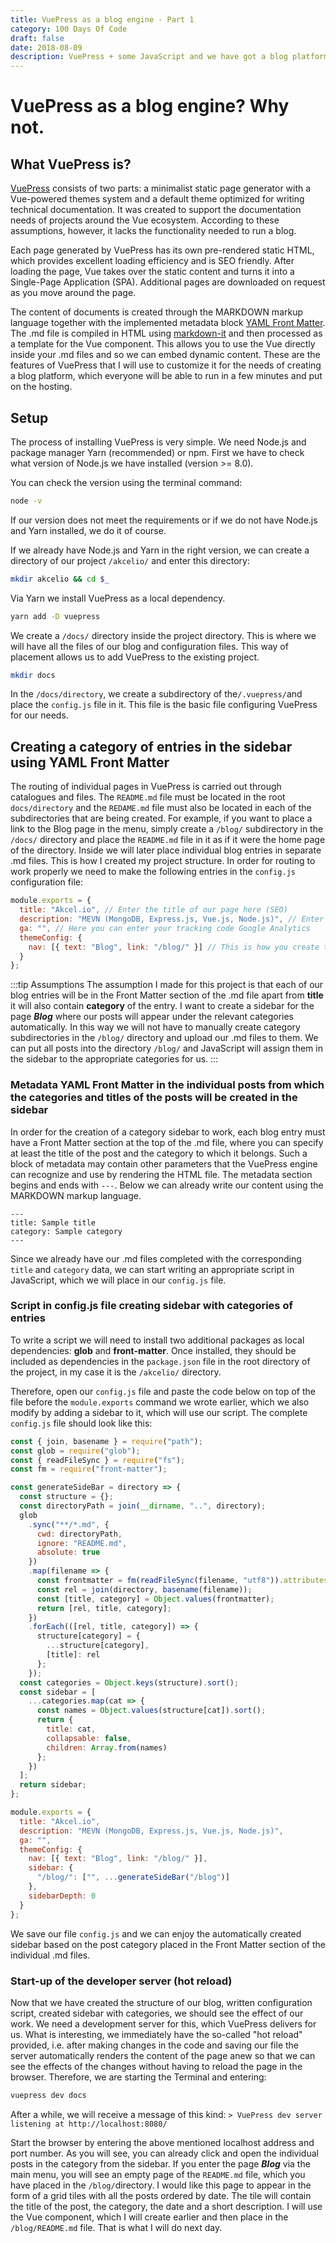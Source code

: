 ```yaml
---
title: VuePress as a blog engine - Part 1
category: 100 Days Of Code
draft: false
date: 2018-08-09
description: VuePress + some JavaScript and we have got a blog platform.
---
```


# VuePress as a blog engine? Why not.

## What VuePress is?

[VuePress](https://vuepress.vuejs.org) consists of two parts: a minimalist static page generator with a Vue-powered themes system and a default theme optimized for writing technical documentation. It was created to support the documentation needs of projects around the Vue ecosystem. According to these assumptions, however, it lacks the functionality needed to run a blog.

Each page generated by VuePress has its own pre-rendered static HTML, which provides excellent loading efficiency and is SEO friendly. After loading the page, Vue takes over the static content and turns it into a Single-Page Application (SPA). Additional pages are downloaded on request as you move around the page.

The content of documents is created through the MARKDOWN markup language together with the implemented metadata block [YAML Front Matter](https://jekyllrb.com/docs/frontmatter/). The .md file is compiled in HTML using [markdown-it](https://github.com/markdown-it/markdown-it) and then processed as a template for the Vue component. This allows you to use the Vue directly inside your .md files and so we can embed dynamic content. These are the features of VuePress that I will use to customize it for the needs of creating a blog platform, which everyone will be able to run in a few minutes and put on the hosting.

## Setup

The process of installing VuePress is very simple. We need Node.js and package manager Yarn (recommended) or npm. First we have to check what version of Node.js we have installed (version >= 8.0).

You can check the version using the terminal command:

```bash
node -v
```

If our version does not meet the requirements or if we do not have Node.js and Yarn installed, we do it of course.

If we already have Node.js and Yarn in the right version, we can create a directory of our project `/akcelio/` and enter this directory:

```bash
mkdir akcelio && cd $_
```

Via Yarn we install VuePress as a local dependency.

```bash
yarn add -D vuepress
```

We create a `/docs/` directory inside the project directory. This is where we will have all the files of our blog and configuration files. This way of placement allows us to add VuePress to the existing project.

```bash
mkdir docs
```

In the `/docs/directory`, we create a subdirectory of the`/.vuepress/`and place the `config.js` file in it. This file is the basic file configuring VuePress for our needs.

## Creating a category of entries in the sidebar using YAML Front Matter

The routing of individual pages in VuePress is carried out through catalogues and files. The `README.md` file must be located in the root `docs/directory` and the `REDAME.md` file must also be located in each of the subdirectories that are being created. For example, if you want to place a link to the Blog page in the menu, simply create a `/blog/` subdirectory in the `/docs/` directory and place the `README.md` file in it as if it were the home page of the directory. Inside we will later place individual blog entries in separate .md files. This is how I created my project structure. In order for routing to work properly we need to make the following entries in the `config.js` configuration file:

```js
module.exports = {
  title: "Akcel.io", // Enter the title of our page here (SEO)
  description: "MEVN (MongoDB, Express.js, Vue.js, Node.js)", // Enter a description here (SEO)
  ga: "", // Here you can enter your tracking code Google Analytics
  themeConfig: {
    nav: [{ text: "Blog", link: "/blog/" }] // This is how you create the navigation in the main menu
  }
};
```

:::tip Assumptions
The assumption I made for this project is that each of our blog entries will be in the Front Matter section of the .md file apart from **title** it will also contain **category** of the entry. I want to create a sidebar for the page **_Blog_** where our posts will appear under the relevant categories automatically. In this way we will not have to manually create category subdirectories in the `/blog/` directory and upload our .md files to them. We can put all posts into the directory `/blog/` and JavaScript will assign them in the sidebar to the appropriate categories for us.
:::

### Metadata YAML Front Matter in the individual posts from which the categories and titles of the posts will be created in the sidebar

In order for the creation of a category sidebar to work, each blog entry must have a Front Matter section at the top of the .md file, where you can specify at least the title of the post and the category to which it belongs. Such a block of metadata may contain other parameters that the VuePress engine can recognize and use by rendering the HTML file. The metadata section begins and ends with `---`. Below we can already write our content using the MARKDOWN markup language.

```
---
title: Sample title
category: Sample category
---
```

Since we already have our .md files completed with the corresponding `title` and `category` data, we can start writing an appropriate script in JavaScript, which we will place in our `config.js` file.

### Script in config.js file creating sidebar with categories of entries

To write a script we will need to install two additional packages as local dependencies: **glob** and **front-matter**. Once installed, they should be included as dependencies in the `package.json` file in the root directory of the project, in my case it is the `/akcelio/` directory.

Therefore, open our `config.js` file and paste the code below on top of the file before the `module.exports` command we wrote earlier, which we also modify by adding a sidebar to it, which will use our script. The complete `config.js` file should look like this:

```js
const { join, basename } = require("path");
const glob = require("glob");
const { readFileSync } = require("fs");
const fm = require("front-matter");

const generateSideBar = directory => {
  const structure = {};
  const directoryPath = join(__dirname, "..", directory);
  glob
    .sync("**/*.md", {
      cwd: directoryPath,
      ignore: "README.md",
      absolute: true
    })
    .map(filename => {
      const frontmatter = fm(readFileSync(filename, "utf8")).attributes;
      const rel = join(directory, basename(filename));
      const [title, category] = Object.values(frontmatter);
      return [rel, title, category];
    })
    .forEach(([rel, title, category]) => {
      structure[category] = {
        ...structure[category],
        [title]: rel
      };
    });
  const categories = Object.keys(structure).sort();
  const sidebar = [
    ...categories.map(cat => {
      const names = Object.values(structure[cat]).sort();
      return {
        title: cat,
        collapsable: false,
        children: Array.from(names)
      };
    })
  ];
  return sidebar;
};

module.exports = {
  title: "Akcel.io",
  description: "MEVN (MongoDB, Express.js, Vue.js, Node.js)",
  ga: "",
  themeConfig: {
    nav: [{ text: "Blog", link: "/blog/" }],
    sidebar: {
      "/blog/": ["", ...generateSideBar("/blog")]
    },
    sidebarDepth: 0
  }
};
```

We save our file `config.js` and we can enjoy the automatically created sidebar based on the post category placed in the Front Matter section of the individual .md files.

### Start-up of the developer server (hot reload)

Now that we have created the structure of our blog, written configuration script, created sidebar with categories, we should see the effect of our work. We need a development server for this, which VuePress delivers for us. What is interesting, we immediately have the so-called "hot reload" provided, i.e. after making changes in the code and saving our file the server automatically renders the content of the page anew so that we can see the effects of the changes without having to reload the page in the browser. Therefore, we are starting the Terminal and entering:

```bash
vuepress dev docs
```

After a while, we will receive a message of this kind:
`> VuePress dev server listening at http://localhost:8080/`

Start the browser by entering the above mentioned localhost address and port number. As you will see, you can already click and open the individual posts in the category from the sidebar. If you enter the page **_Blog_** via the main menu, you will see an empty page of the `README.md` file, which you have placed in the `/blog/`directory. I would like this page to appear in the form of a grid tiles with all the posts ordered by date. The tile will contain the title of the post, the category, the date and a short description. I will use the Vue component, which I will create earlier and then place in the `/blog/README.md` file. That is what I will do next day.
